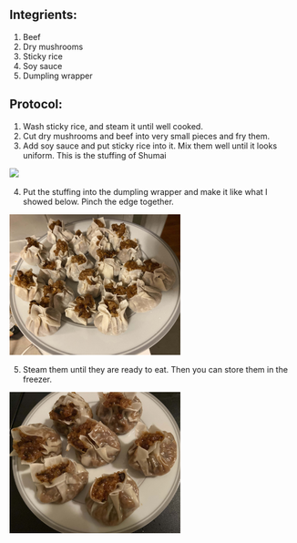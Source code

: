 ## Integrients:
  1. Beef            
  2. Dry mushrooms      
  3. Sticky rice    
  4. Soy sauce      
  5. Dumpling wrapper
  
## Protocol:
  1. Wash sticky rice, and steam it until well cooked. 
  2. Cut dry mushrooms and beef into very small pieces and fry them. 
  3. Add soy sauce and put sticky rice into it. Mix them well until it looks uniform. This is the stuffing of Shumai
  
  <img src="https://github.com/ShengyanJin/Leisure-Time-Recipe/blob/master/stuffing.gif" width=300>
  
  4. Put the stuffing into the dumpling wrapper and make it like what I showed below. Pinch the edge together.
 
 <img src="https://github.com/ShengyanJin/Leisure-Time-Recipe/blob/master/raw shumai.jpg" width=300>
 
  5. Steam them until they are ready to eat. Then you can store them in the freezer.
 
 <img src="https://github.com/ShengyanJin/Leisure-Time-Recipe/blob/master/Steamed shumai.jpg" width=300>
